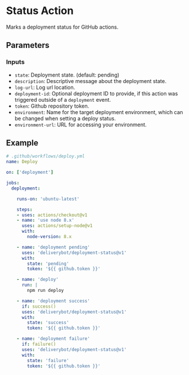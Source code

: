 # Status Action

Marks a deployment status for GitHub actions.

## Parameters

### Inputs

- `state`: Deployment state. (default: pending)
- `description`: Descriptive message about the deployment state.
- `log-url`: Log url location.
- `deployment-id`: Optional deployment ID to provide, if this action was triggered outside of a `deployment` event.
- `token`: Github repository token.
- `environment`: Name for the target deployment environment, which can be changed when setting a deploy status.
- `environment-url`: URL for accessing your environment.

## Example

```yaml
# .github/workflows/deploy.yml
name: Deploy

on: ['deployment']

jobs:
  deployment:

    runs-on: 'ubuntu-latest'

    steps:
    - uses: actions/checkout@v1
    - name: 'use node 8.x'
      uses: actions/setup-node@v1
      with:
        node-version: 8.x

    - name: 'deployment pending'
      uses: 'deliverybot/deployment-status@v1'
      with:
        state: 'pending'
        token: '${{ github.token }}'

    - name: 'deploy'
      run: |
        npm run deploy

    - name: 'deployment success'
      if: success()
      uses: 'deliverybot/deployment-status@v1'
      with:
        state: 'success'
        token: '${{ github.token }}'

    - name: 'deployment failure'
      if: failure()
      uses: 'deliverybot/deployment-status@v1'
      with:
        state: 'failure'
        token: '${{ github.token }}'
```
